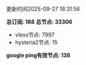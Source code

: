 更新时间2025-09-27 18:31:56

**总订阅: 188**
**总节点: 33306**
- vless节点: 7997
- hysteria2节点: 15

**google ping有效节点: 138**
